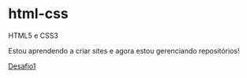 # html-css
 HTML5 e CSS3

 Estou aprendendo a criar sites e agora estou gerenciando repositórios!

 <a href="https://danielandradechaves.github.io/html-css/html/desafios/desafio1/index.html">Desafio1</a>
